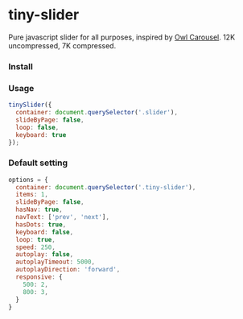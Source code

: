# tiny-slider
Pure javascript slider for all purposes, inspired by [Owl Carousel](http://owlcarousel.owlgraphic.com/). 12K uncompressed, 7K compressed.   

### Install

### Usage
```javascript
tinySlider({
  container: document.querySelector('.slider'),
  slideByPage: false,
  loop: false,
  keyboard: true
});
```

### Default setting
```javascript
options = { 
  container: document.querySelector('.tiny-slider'),
  items: 1,
  slideByPage: false,
  hasNav: true,
  navText: ['prev', 'next'],
  hasDots: true,
  keyboard: false,
  loop: true,
  speed: 250,
  autoplay: false,
  autoplayTimeout: 5000,
  autoplayDirection: 'forward',
  responsive: {
    500: 2,
    800: 3,
  }
}
```